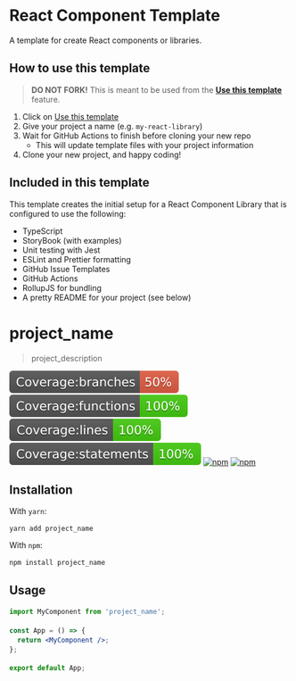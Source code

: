 # React Component Template

A template for create React components or libraries.

## How to use this template

> **DO NOT FORK!** This is meant to be used from the **[Use this template](https://github.com/MarkRabey/react-component-template/generate)** feature.

1. Click on [Use this template](https://github.com/MarkRabey/react-component-template/generate)
2. Give your project a name (e.g. `my-react-library`)
3. Wait for GitHub Actions to finish before cloning your new repo
   - This will update template files with your project information
4. Clone your new project, and happy coding!

## Included in this template

This template creates the initial setup for a React Component Library that is configured to use the following:

- TypeScript
- StoryBook (with examples)
- Unit testing with Jest
- ESLint and Prettier formatting
- GitHub Issue Templates
- GitHub Actions
- RollupJS for bundling
- A pretty README for your project (see below)

## <!--  DELETE THE LINES ABOVE THIS AND WRITE YOUR PROJECT README BELOW -->

# project_name

> project_description

![coverage-branches](./coverage/badge-branches.svg)
![coverage-functions](./coverage/badge-functions.svg)
![coverage-lines](./coverage/badge-lines.svg)
![coverage-statements](./coverage/badge-statements.svg)
[![npm](https://img.shields.io/npm/v/project_name)](https://www.npmjs.com/project_name)
[![npm](https://img.shields.io/badge/license-MIT-green.svg)](https://github.com/author_name/project_name/blob/main/LICENSE)

## Installation

With `yarn`:

```
yarn add project_name
```

With `npm`:

```
npm install project_name
```

## Usage

```jsx
import MyComponent from 'project_name';

const App = () => {
  return <MyComponent />;
};

export default App;
```
